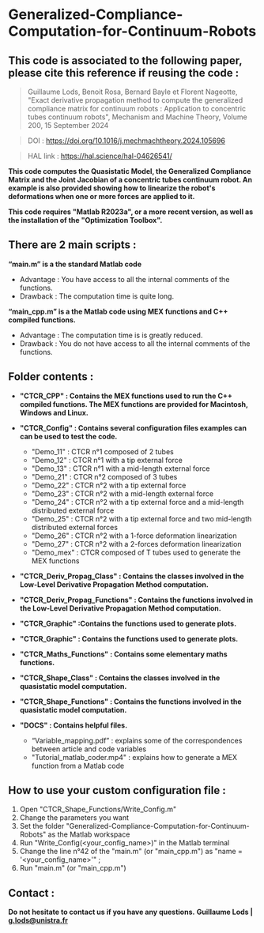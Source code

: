 # Generalized-Compliance-Computation-for-Continuum-Robots

## This code is associated to the following paper, please cite this reference if reusing the code :

> Guillaume Lods, Benoit Rosa, Bernard Bayle et Florent Nageotte, "Exact derivative propagation method to compute the generalized compliance matrix for continuum robots : Application to concentric tubes continuum robots", Mechanism and Machine Theory, Volume 200, 15 September 2024

> DOI : https://doi.org/10.1016/j.mechmachtheory.2024.105696

> HAL link : https://hal.science/hal-04626541/

**This code computes the Quasistatic Model, the Generalized Compliance Matrix and the Joint Jacobian of a concentric tubes continuum robot. An example is also provided showing how to linearize the robot's deformations when one or more forces are applied to it.**

**This code requires "Matlab R2023a", or a more recent version, as well as the installation of the "Optimization Toolbox".**

## There are 2 main scripts : 
**“main.m” is a the standard Matlab code**
- Advantage : You have access to all the internal comments of the functions.
- Drawback  : The computation time is quite long.

**“main_cpp.m” is a the Matlab code using MEX functions and C++ compiled functions.**
- Advantage : The computation time is is greatly reduced.
- Drawback  : You do not have access to all the internal comments of the functions.

## Folder contents :

- **"CTCR_CPP" : Contains the MEX functions used to run the C++ compiled functions. The MEX functions are provided for Macintosh, Windows and Linux.**

- **"CTCR_Config" : Contains several configuration files examples can can be used to test the code.**
	- "Demo_11"  : CTCR n°1 composed of 2 tubes
	- "Demo_12"  : CTCR n°1 with a tip external force
	- "Demo_13"  : CTCR n°1 with a mid-length external force
	- "Demo_21"  : CTCR n°2 composed of 3 tubes
	- "Demo_22"  : CTCR n°2 with a tip external force
	- "Demo_23"  : CTCR n°2 with a mid-length external force
	- "Demo_24"  : CTCR n°2 with a tip external force and a mid-length distributed external force
	- "Demo_25"  : CTCR n°2 with a tip external force and two mid-length distributed external forces
	- "Demo_26"  : CTCR n°2 with a 1-force deformation linearization
	- "Demo_27"  : CTCR n°2 with a 2-forces deformation linearization
	- "Demo_mex" : CTCR composed of T tubes used to generate the MEX functions

- **"CTCR_Deriv_Propag_Class" : Contains the classes involved in the Low-Level Derivative Propagation Method computation.**

- **"CTCR_Deriv_Propag_Functions" : Contains the functions involved in the Low-Level Derivative Propagation Method computation.**

- **"CTCR_Graphic" :Contains the functions used to generate plots.**

- **"CTCR_Graphic" : Contains the functions used to generate plots.**

- **"CTCR_Maths_Functions" : Contains some elementary maths functions.**

- **"CTCR_Shape_Class" : Contains the classes involved in the quasistatic model computation.**

- **"CTCR_Shape_Functions" : Contains the functions involved in the quasistatic model computation.**

- **"DOCS" : Contains helpful files.**
	- “Variable_mapping.pdf”      : explains some of the correspondences between article and code variables
	- "Tutorial_matlab_coder.mp4" : explains how to generate a MEX function from a Matlab code

## How to use your custom configuration file : 
1. Open "CTCR_Shape_Functions/Write_Config.m"
2. Change the parameters you want
3. Set the folder "Generalized-Compliance-Computation-for-Continuum-Robots" as the Matlab workspace
4. Run "Write_Config(<your_config_name>)" in the Matlab terminal
5. Change the line n°42 of the "main.m" (or "main_cpp.m") as "name = '<your_config_name>'" ;
6. Run "main.m" (or "main_cpp.m")

## Contact : 
**Do not hesitate to contact us if you have any questions.**
**Guillaume Lods | g.lods@unistra.fr**
